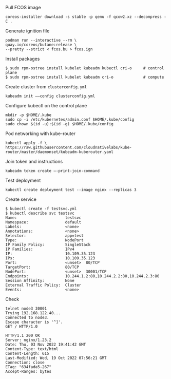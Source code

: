 
Pull FCOS image
```shell
coreos-installer download -s stable -p qemu -f qcow2.xz --decompress -C .
```


Generate ignition file
```shell
podman run --interactive --rm \
quay.io/coreos/butane:release \
--pretty --strict < fcos.bu > fcos.ign
```

Install packages
```
$ sudo rpm-ostree install kubelet kubeadm kubectl cri-o     # control plane
$ sudo rpm-ostree install kubelet kubeadm cri-o             # compute

```


Create cluster from `clusterconfig.yml`
```
kubeadm init ––config clusterconfig.yml
```


Configure kubectl on the control plane
```
mkdir -p $HOME/.kube
sudo cp -i /etc/kubernetes/admin.conf $HOME/.kube/config
sudo chown $(id -u):$(id -g) $HOME/.kube/config
```

Pod networking with kube-router
```
kubectl apply -f \
https://raw.githubusercontent.com/cloudnativelabs/kube-router/master/daemonset/kubeadm-kuberouter.yaml
```

Join token and instructions
```
kubeadm token create –-print-join-command
```

Test deployment
```
kubectl create deployment test --image nginx --replicas 3
```

Create service
```shell
$ kubectl create -f testsvc.yml
$ kubectl describe svc testsvc
Name:                     testsvc
Namespace:                default
Labels:                   <none>
Annotations:              <none>
Selector:                 app=test
Type:                     NodePort
IP Family Policy:         SingleStack
IP Families:              IPv4
IP:                       10.109.35.123
IPs:                      10.109.35.123
Port:                     <unset>  80/TCP
TargetPort:               80/TCP
NodePort:                 <unset>  30001/TCP
Endpoints:                10.244.1.2:80,10.244.2.2:80,10.244.2.3:80
Session Affinity:         None
External Traffic Policy:  Cluster
Events:                   <none>
```

Check
```
telnet node3 30001
Trying 192.168.122.40...
Connected to node3.
Escape character is '^]'.
GET / HTTP/1.0

HTTP/1.1 200 OK
Server: nginx/1.23.2
Date: Thu, 03 Nov 2022 19:41:42 GMT
Content-Type: text/html
Content-Length: 615
Last-Modified: Wed, 19 Oct 2022 07:56:21 GMT
Connection: close
ETag: "634fada5-267"
Accept-Ranges: bytes
```
